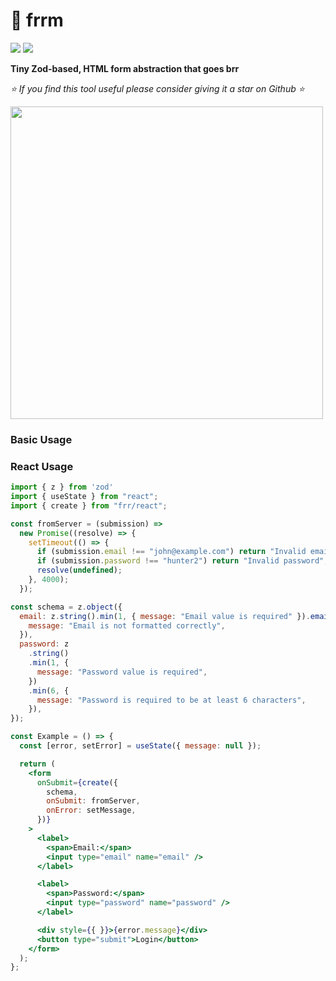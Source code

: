 <!-- omit in toc -->
# 🐇 frrm
[![](https://img.shields.io/npm/v/frrm)](https://www.npmjs.com/package/frrm)
[![](https://img.shields.io/github/stars/schalkventer/frrm?style=social)](https://github.com/schalkventer/frrm)

**Tiny Zod-based, HTML form abstraction that goes brr**  

_⭐ If you find this tool useful please consider giving it a star on Github ⭐_

<img src="https://github.com/user-attachments/assets/99555850-ed74-4ef3-9c1d-f6256bf3bc58" width="500">

### Basic Usage


### React Usage

```jsx
import { z } from 'zod'
import { useState } from "react";
import { create } from "frr/react";

const fromServer = (submission) =>
  new Promise((resolve) => {
    setTimeout(() => {
      if (submission.email !== "john@example.com") return "Invalid email";
      if (submission.password !== "hunter2") return "Invalid password";
      resolve(undefined);
    }, 4000);
  });

const schema = z.object({
  email: z.string().min(1, { message: "Email value is required" }).email({
    message: "Email is not formatted correctly",
  }),
  password: z
    .string()
    .min(1, {
      message: "Password value is required",
    })
    .min(6, {
      message: "Password is required to be at least 6 characters",
    }),
});

const Example = () => {
  const [error, setError] = useState({ message: null });

  return (
    <form
      onSubmit={create({
        schema,
        onSubmit: fromServer,
        onError: setMessage,
      })}
    >
      <label>
        <span>Email:</span>
        <input type="email" name="email" />
      </label>

      <label>
        <span>Password:</span>
        <input type="password" name="password" />
      </label>

      <div style={{ }}>{error.message}</div>
      <button type="submit">Login</button>
    </form>
  );
};

```